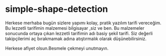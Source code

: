 # simple-shape-detection
Herkese merhaba bugün sizlere yapımı kolay, pratik yazılım tarifi vereceğim. Bu lezzetli tarifimin malzemesi bilgisayar ,siz ve ben. Bu malzemeler sonucunda ortaya çıkan lezzetli tarifimin adı basiy şekil tarifi. Siz değerli takipçilerimi aç bırakmamak adına atıştırmalık olarak düşünebilirsiniz.

Herkese afiyet olsun.Besmele çekmeyi unutmayın. 
